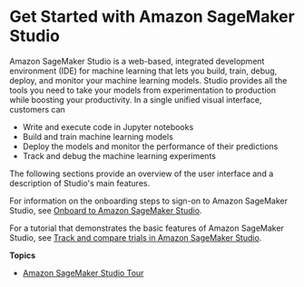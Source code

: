 # Get Started with Amazon SageMaker Studio<a name="gs-studio"></a>

Amazon SageMaker Studio is a web\-based, integrated development environment \(IDE\) for machine learning that lets you build, train, debug, deploy, and monitor your machine learning models\. Studio provides all the tools you need to take your models from experimentation to production while boosting your productivity\. In a single unified visual interface, customers can
+ Write and execute code in Jupyter notebooks
+ Build and train machine learning models
+ Deploy the models and monitor the performance of their predictions
+ Track and debug the machine learning experiments

The following sections provide an overview of the user interface and a description of Studio's main features\.

For information on the onboarding steps to sign\-on to Amazon SageMaker Studio, see [Onboard to Amazon SageMaker Studio](gs-studio-onboard.md)\.

For a tutorial that demonstrates the basic features of Amazon SageMaker Studio, see [Track and compare trials in Amazon SageMaker Studio](experiments-mnist.md)\.

**Topics**
+ [Amazon SageMaker Studio Tour](gs-studio-end-to-end.md)